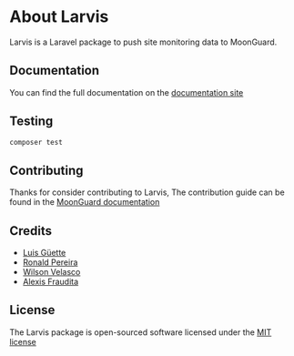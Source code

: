 # About Larvis

Larvis is a Laravel package to push site monitoring data to MoonGuard.

## Documentation

You can find the full documentation on the [documentation site](https://docs.moonguard.dev/larvis)

## Testing

```bash
composer test
```
## Contributing

Thanks for consider contributing to Larvis, The contribution guide can be
found in the [MoonGuard documentation](https://docs.moonguard.dev/contributions)

## Credits

- [Luis Güette](https://github.com/guetteman)
- [Ronald Pereira](https://github.com/rpereira-tae)
- [Wilson Velasco](https://github.com/w1ls0nv3l)
- [Alexis Fraudita](https://github.com/alefram)

## License

The Larvis package is open-sourced software licensed under the [MIT license](https://opensource.org/licenses/MIT)
